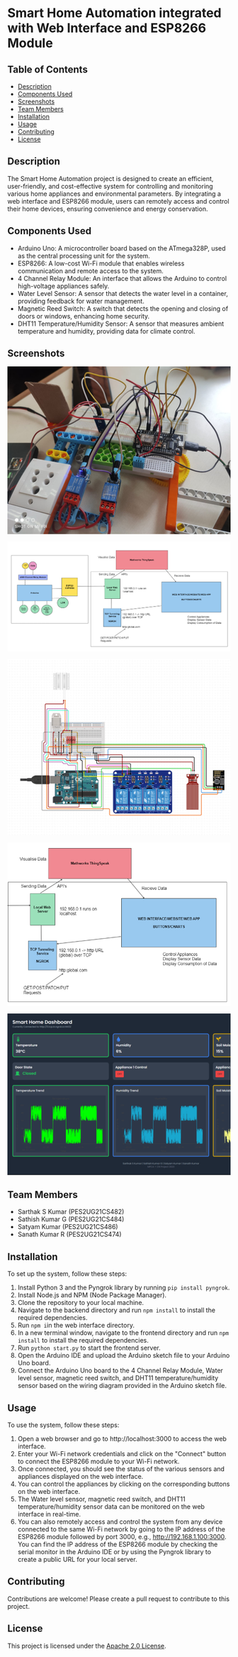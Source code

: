 # Smart Home Automation integrated with Web Interface and ESP8266 Module

## Table of Contents

- [Description](#description)
- [Components Used](#components-used)
- [Screenshots](#screenshots)
- [Team Members](#team-members)
- [Installation](#installation)
- [Usage](#usage)
- [Contributing](#contributing)
- [License](#license)

## Description

The Smart Home Automation project is designed to create an efficient, user-friendly, and cost-effective system for controlling and monitoring various home appliances and environmental parameters. By integrating a web interface and ESP8266 module, users can remotely access and control their home devices, ensuring convenience and energy conservation.

## Components Used

- Arduino Uno: A microcontroller board based on the ATmega328P, used as the central processing unit for the system.
- ESP8266: A low-cost Wi-Fi module that enables wireless communication and remote access to the system.
- 4 Channel Relay Module: An interface that allows the Arduino to control high-voltage appliances safely.
- Water Level Sensor: A sensor that detects the water level in a container, providing feedback for water management.
- Magnetic Reed Switch: A switch that detects the opening and closing of doors or windows, enhancing home security.
- DHT11 Temperature/Humidity Sensor: A sensor that measures ambient temperature and humidity, providing data for climate control.

## Screenshots

![Smart Home Automation-1](/Images/screenshot-0.jpg)

![Smart Home Automation-2](/Images/screenshot-1.png)

![Smart Home Automation-3](/Images/screenshot-2.png)

![Smart Home Automation-4](/Images/screenshot-3.png)

![Smart Home Automation-5](/Images/screenshot-4.png)

## Team Members

- Sarthak S Kumar (PES2UG21CS482)
- Sathish Kumar G (PES2UG21CS484)
- Satyam Kumar (PES2UG21CS486)
- Sanath Kumar R (PES2UG21CS474)

## Installation

To set up the system, follow these steps:

1. Install Python 3 and the Pyngrok library by running `pip install pyngrok`.
2. Install Node.js and NPM (Node Package Manager).
3. Clone the repository to your local machine.
4. Navigate to the backend directory and run `npm install` to install the required dependencies.
5. Run `npm i`in the web interface directory.
6. In a new terminal window, navigate to the frontend directory and run `npm install` to install the required dependencies.
7. Run `python start.py` to start the frontend server.
8. Open the Arduino IDE and upload the Arduino sketch file to your Arduino Uno board.
9. Connect the Arduino Uno board to the 4 Channel Relay Module, Water level sensor, magnetic reed switch, and DHT11 temperature/humidity sensor based on the wiring diagram provided in the Arduino sketch file.

## Usage

To use the system, follow these steps:

1. Open a web browser and go to http://localhost:3000 to access the web interface.
2. Enter your Wi-Fi network credentials and click on the "Connect" button to connect the ESP8266 module to your Wi-Fi network.
3. Once connected, you should see the status of the various sensors and appliances displayed on the web interface.
4. You can control the appliances by clicking on the corresponding buttons on the web interface.
5. The Water level sensor, magnetic reed switch, and DHT11 temperature/humidity sensor data can be monitored on the web interface in real-time.
6. You can also remotely access and control the system from any device connected to the same Wi-Fi network by going to the IP address of the ESP8266 module followed by port 3000, e.g., http://192.168.1.100:3000. You can find the IP address of the ESP8266 module by checking the serial monitor in the Arduino IDE or by using the Pyngrok library to create a public URL for your local server.

## Contributing

Contributions are welcome! Please create a pull request to contribute to this project.

## License

This project is licensed under the [Apache 2.0 License](https://www.apache.org/licenses/LICENSE-2.0).
